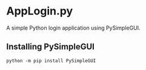 # AppLogin.py
A simple Python login application using PySimpleGUI.

## Installing PySimpleGUI
``python -m pip install PySimpleGUI``
